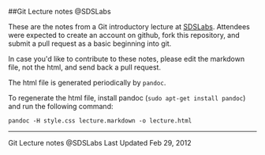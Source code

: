 ##Git Lecture notes @SDSLabs

These are the notes from a Git introductory lecture at [SDSLabs](github.com/sdslabs). Attendees were expected to create an account on github, fork this repository, and submit a pull request as a basic beginning into git.

In case you'd like to contribute to these notes, please edit the markdown file, not the html, and send back a pull request.

The html file is generated periodically by `pandoc`.

To regenerate the html file, install pandoc (`sudo apt-get install pandoc`) and run the following command:

    pandoc -H style.css lecture.markdown -o lecture.html

---
Git Lecture notes @SDSLabs
Last Updated Feb 29, 2012
